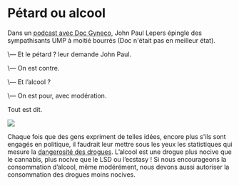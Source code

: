 # Pétard ou alcool

Dans un [podcast avec Doc Gyneco](http://johnpaullepers.blogs.com/john_paul_lepers_leblog/2006/09/doc_politique_p.html), John Paul Lepers épingle des sympathisants UMP à moitié bourrés (Doc n'était pas en meilleur état).

\— Et le pétard ? leur demande John Paul.

\— On est contre.

\— Et l’alcool ?

\— On est pour, avec modération.

Tout est dit.

![](https://tcrouzet.com/images_tc/09drug.gif)

Chaque fois que des gens expriment de telles idées, encore plus s'ils sont engagés en politique, il faudrait leur mettre sous les yeux les statistiques qui mesure la [dangerosité des drogues](http://www.newscientist.com/article/mg19125633.100-drugdanger-league-table-revealed.html). L’alcool est une drogue plus nocive que le cannabis, plus nocive que le LSD ou l’ecstasy ! Si nous encourageons la consommation d’alcool, même modérément, nous devons aussi autoriser la consommation des drogues moins nocives.